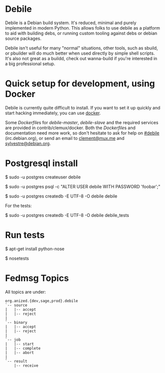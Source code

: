 Debile
======

Debile is a Debian build system. It's reduced, minimal and
purely implemented in modern Python. This allows folks to use debile
as a platform to aid with building debs, or running custom tooling
against debs or debian source packages.

Debile isn't useful for many "normal" situations, other tools, such as
sbuild, or pbuilder will do much better when used directly by simple shell
scripts. It's also not great as a buildd, check out wanna-build if you're
interested in a big professional setup.

Quick setup for development, using Docker
=========================================

Debile is currently quite difficult to install. If you want to set it
up quickly and start hacking immediately, you can use
[docker](https://docs.docker.com/articles/basics/).

Some *Dockerfile*s for *debile-master*, *debile-slave* and the required
services are provided in contrib/clemux/docker. Both the *Dockerfile*s
and documentation need more work, so don't hesitate to ask for help on
[#debile](irc://irc.debian.org/debile) (irc.debian.org), or send an email to clement@mux.me and
sylvestre@debian.org.


Postgresql install
==================

$ sudo -u postgres createuser debile

$ sudo -u postgres psql -c "ALTER USER debile WITH PASSWORD 'foobar';"

$ sudo -u postgres createdb -E UTF-8 -O debile debile

For the tests:

$ sudo -u postgres createdb -E UTF-8 -O debile debile_tests

Run tests
=========

$ apt-get install python-nose

$ nosetests

Fedmsg Topics
=============

All topics are under:

    org.anized.{dev,sage,prod}.debile
    `-- source
    |   |-- accept
    |   |-- reject
    |
    `-- binary
    |   |-- accept
    |   |-- reject
    |
    `-- job
    |   |-- start
    |   |-- complete
    |   |-- abort
    |
    `-- result
        |-- receive
